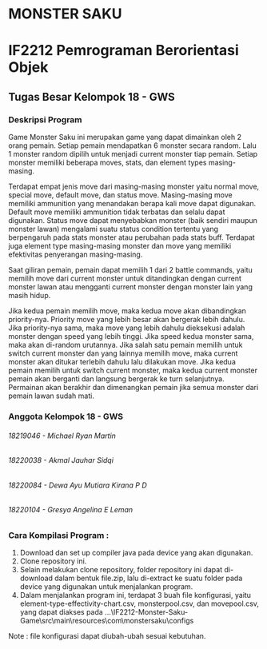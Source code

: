 # MONSTER SAKU
# IF2212 Pemrograman Berorientasi Objek
## Tugas Besar Kelompok 18 - GWS

### Deskripsi Program
Game Monster Saku ini merupakan game yang dapat dimainkan oleh 2 orang pemain. Setiap pemain mendapatkan 6 monster secara random. Lalu 1 monster random dipilih untuk menjadi current monster tiap pemain. Setiap monster memiliki beberapa moves, stats, dan element types masing-masing. 

Terdapat empat jenis move dari masing-masing monster yaitu normal move, special move, default move, dan status move. Masing-masing move memiliki ammunition yang menandakan berapa kali move dapat digunakan. Default move memiliki ammunition tidak terbatas dan selalu dapat digunakan. Status move dapat menyebabkan monster (baik sendiri maupun monster lawan) mengalami suatu status condition tertentu yang berpengaruh pada stats monster atau perubahan pada stats buff. Terdapat juga element type masing-masing monster dan move yang memiliki efektivitas penyerangan masing-masing.

Saat giliran pemain, pemain dapat memilih 1 dari 2 battle commands, yaitu memilih move dari current monster untuk ditandingkan dengan current monster lawan atau mengganti current monster dengan monster lain yang masih hidup. 

Jika kedua pemain memilih move, maka kedua move akan dibandingkan priority-nya. Priority move yang lebih besar akan bergerak lebih dahulu. Jika priority-nya sama, maka move yang lebih dahulu dieksekusi adalah monster dengan speed yang lebih tinggi. Jika speed kedua monster sama, maka akan di-random urutannya. Jika salah satu pemain memilih untuk switch current monster dan yang lainnya memilih move, maka current monster akan ditukar terlebih dahulu lalu dilakukan move. Jika kedua pemain memilih untuk switch current monster, maka kedua current monster pemain akan berganti dan langsung bergerak ke turn selanjutnya. Permainan akan berakhir dan dimenangkan pemain jika semua monster dari pemain lawan sudah mati.

### Anggota Kelompok 18 - GWS
###### 18219046 - Michael Ryan Martin 
###### 18220038 - Akmal Jauhar Sidqi
###### 18220084 - Dewa Ayu Mutiara Kirana P D
###### 18220104 - Gresya Angelina E Leman

### Cara Kompilasi Program :
1. Download dan set up compiler java pada device yang akan digunakan.
2. Clone repository ini.
3. Selain melakukan clone repository, folder repository ini dapat di-download dalam bentuk file.zip, lalu di-extract ke suatu folder pada device yang digunakan untuk menjalankan program.
4. Dalam menjalankan program ini, terdapat 3 buah file konfigurasi, yaitu element-type-effectivity-chart.csv, monsterpool.csv, dan movepool.csv, yang dapat diakses pada ...\IF2212-Monster-Saku-Game\src\main\resources\com\monstersaku\configs

Note : file konfigurasi dapat diubah-ubah sesuai kebutuhan.